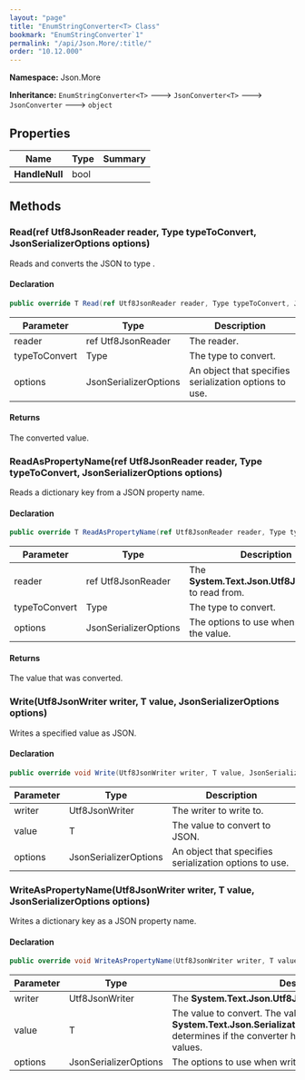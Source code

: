 ```yaml
---
layout: "page"
title: "EnumStringConverter<T> Class"
bookmark: "EnumStringConverter`1"
permalink: "/api/Json.More/:title/"
order: "10.12.000"
---
```

**Namespace:** Json.More

**Inheritance:**
`EnumStringConverter<T>`
 🡒 
`JsonConverter<T>`
 🡒 
`JsonConverter`
 🡒 
`object`


## Properties

| Name | Type | Summary |
|---|---|---|
| **HandleNull** | bool |  |

## Methods

### Read(ref Utf8JsonReader reader, Type typeToConvert, JsonSerializerOptions options)

Reads and converts the JSON to type <typeparamref name="T" />.

#### Declaration

```c#
public override T Read(ref Utf8JsonReader reader, Type typeToConvert, JsonSerializerOptions options)
```

| Parameter | Type | Description |
|---|---|---|
| reader | ref Utf8JsonReader | The reader. |
| typeToConvert | Type | The type to convert. |
| options | JsonSerializerOptions | An object that specifies serialization options to use. |


#### Returns

The converted value.

### ReadAsPropertyName(ref Utf8JsonReader reader, Type typeToConvert, JsonSerializerOptions options)

Reads a dictionary key from a JSON property name.

#### Declaration

```c#
public override T ReadAsPropertyName(ref Utf8JsonReader reader, Type typeToConvert, JsonSerializerOptions options)
```

| Parameter | Type | Description |
|---|---|---|
| reader | ref Utf8JsonReader | The **System.Text.Json.Utf8JsonReader** to read from. |
| typeToConvert | Type | The type to convert. |
| options | JsonSerializerOptions | The options to use when reading the value. |


#### Returns

The value that was converted.

### Write(Utf8JsonWriter writer, T value, JsonSerializerOptions options)

Writes a specified value as JSON.

#### Declaration

```c#
public override void Write(Utf8JsonWriter writer, T value, JsonSerializerOptions options)
```

| Parameter | Type | Description |
|---|---|---|
| writer | Utf8JsonWriter | The writer to write to. |
| value | T | The value to convert to JSON. |
| options | JsonSerializerOptions | An object that specifies serialization options to use. |


### WriteAsPropertyName(Utf8JsonWriter writer, T value, JsonSerializerOptions options)

Writes a dictionary key as a JSON property name.

#### Declaration

```c#
public override void WriteAsPropertyName(Utf8JsonWriter writer, T value, JsonSerializerOptions options)
```

| Parameter | Type | Description |
|---|---|---|
| writer | Utf8JsonWriter | The **System.Text.Json.Utf8JsonWriter** to write to. |
| value | T | The value to convert. The value of **System.Text.Json.Serialization.JsonConverter`1.HandleNull** determines if the converter handles \<see langword="null" /\> values. |
| options | JsonSerializerOptions | The options to use when writing the value. |


